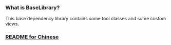 ### What is BaseLibrary?

This base dependency library contains some tool classes and some custom views.

### [README for Chinese](https://github.com/nicejiang/baselibrary/master/baselibrary/README.md)
